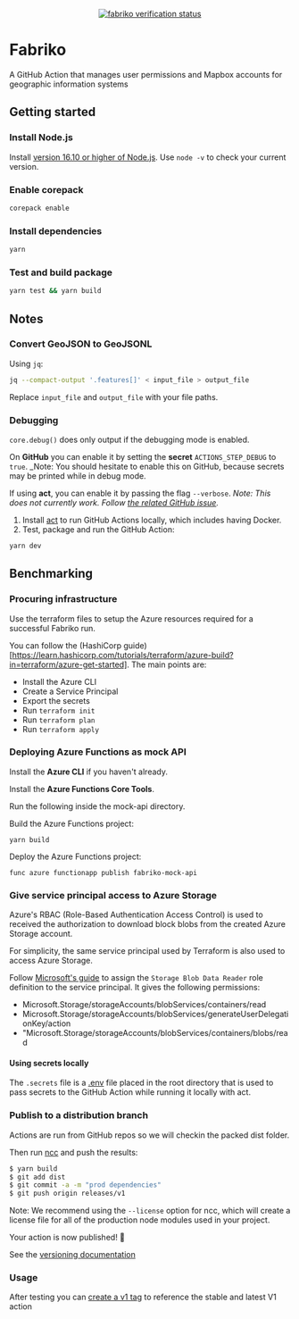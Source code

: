 <p align="center">
  <a href="https://github.com/devgioele/fabriko/actions/workflows/verification.yml"><img alt="fabriko verification status" src="https://github.com/devgioele/modern-typescript-action/workflows/Verification/badge.svg"></a>
</p>

# Fabriko

A GitHub Action that manages user permissions and Mapbox accounts for geographic information systems

## Getting started

### Install Node.js

Install [version 16.10 or higher of Node.js](https://nodejs.org/en/download/). Use `node -v` to check your current version.

### Enable corepack

```sh
corepack enable
```

### Install dependencies

```sh
yarn
```

### Test and build package

```sh
yarn test && yarn build
```

## Notes

### Convert GeoJSON to GeoJSONL

Using `jq`:

```sh
jq --compact-output '.features[]' < input_file > output_file
```

Replace `input_file` and `output_file` with your file paths.

### Debugging

`core.debug()` does only output if the debugging mode is enabled.

On **GitHub** you can enable it by setting the **secret** `ACTIONS_STEP_DEBUG` to `true`.
\_Note: You should hesitate to enable this on GitHub, because secrets may be printed while in debug mode.

If using **act**, you can enable it by passing the flag `--verbose`.
_Note: This does not currently work. Follow [the related GitHub issue](https://github.com/nektos/act/issues/1006)._

1. Install [act](https://github.com/nektos/act) to run GitHub Actions locally, which includes having Docker.
2. Test, package and run the GitHub Action:

```sh
yarn dev
```

## Benchmarking

### Procuring infrastructure

Use the terraform files to setup the Azure resources required for a successful Fabriko run.

You can follow the (HashiCorp guide)[https://learn.hashicorp.com/tutorials/terraform/azure-build?in=terraform/azure-get-started]. The main points are: 
- Install the Azure CLI
- Create a Service Principal
- Export the secrets
- Run `terraform init`
- Run `terraform plan`
- Run `terraform apply`

### Deploying Azure Functions as mock API

Install the **Azure CLI** if you haven't already.

Install the **Azure Functions Core Tools**.

Run the following inside the mock-api directory.

Build the Azure Functions project:
```
yarn build
```
Deploy the Azure Functions project:
```
func azure functionapp publish fabriko-mock-api
```

### Give service principal access to Azure Storage

Azure's RBAC (Role-Based Authentication Access Control) is used to received the authorization to download block blobs from the created Azure Storage account.

For simplicity, the same service principal used by Terraform is also used to access Azure Storage.

Follow [Microsoft's guide](https://docs.microsoft.com/en-us/azure/role-based-access-control/role-assignments-portal?tabs=current#step-1-identify-the-needed-scope) to assign the `Storage Blob Data Reader` role definition to the service principal. It gives the following permissions:
- Microsoft.Storage/storageAccounts/blobServices/containers/read
- Microsoft.Storage/storageAccounts/blobServices/generateUserDelegationKey/action
- "Microsoft.Storage/storageAccounts/blobServices/containers/blobs/read

#### Using secrets locally

The `.secrets` file is a [.env](https://www.dotenv.org/env) file placed in the root directory that is used to pass secrets to the GitHub Action while running it locally with act.

### Publish to a distribution branch

Actions are run from GitHub repos so we will checkin the packed dist folder.

Then run [ncc](https://github.com/zeit/ncc) and push the results:

```bash
$ yarn build
$ git add dist
$ git commit -a -m "prod dependencies"
$ git push origin releases/v1
```

Note: We recommend using the `--license` option for ncc, which will create a license file for all of the production node modules used in your project.

Your action is now published! :rocket:

See the [versioning documentation](https://github.com/actions/toolkit/blob/master/docs/action-versioning.md)

### Usage

After testing you can [create a v1 tag](https://github.com/actions/toolkit/blob/master/docs/action-versioning.md) to reference the stable and latest V1 action
